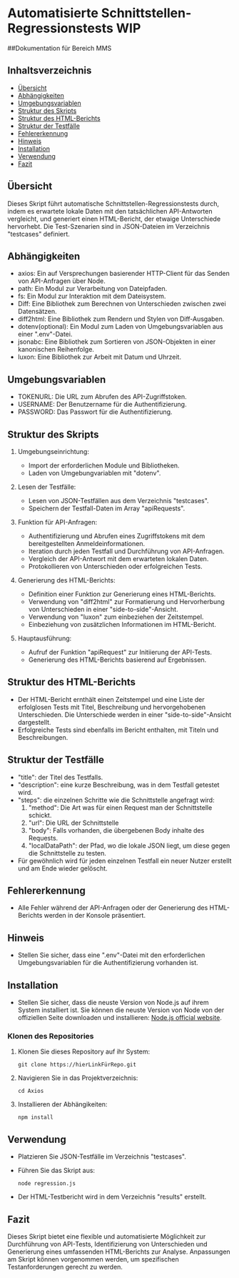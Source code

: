 # Automatisierte Schnittstellen-Regressionstests WIP

##Dokumentation für Bereich MMS

## Inhaltsverzeichnis
- [Übersicht](Übersicht)
- [Abhängigkeiten](Abghängigkeiten)
- [Umgebungsvariablen](Umgebungsvariablen)
- [Struktur des Skripts](StrukturSktript)
- [Struktur des HTML-Berichts](StrukturReport)
- [Struktur der Testfälle](StrukturTestcase)
- [Fehlererkennung](Fehlererkennung)
- [Hinweis](Hinweis)
- [Installation](Installation)
- [Verwendung](Verwendung)
- [Fazit](Fazit)

## Übersicht

Dieses Skript führt automatische Schnittstellen-Regressionstests durch, indem es erwartete lokale Daten mit den tatsächlichen API-Antworten vergleicht, und generiert einen HTML-Bericht, der etwaige Unterschiede hervorhebt. Die Test-Szenarien sind in JSON-Dateien im Verzeichnis "testcases" definiert.

## Abhängigkeiten

- axios: Ein auf Versprechungen basierender HTTP-Client für das Senden von API-Anfragen über Node.
- path: Ein Modul zur Verarbeitung von Dateipfaden.
- fs: Ein Modul zur Interaktion mit dem Dateisystem.
- Diff: Eine Bibliothek zum Berechnen von Unterschieden zwischen zwei Datensätzen.
- diff2html: Eine Bibliothek zum Rendern und Stylen von Diff-Ausgaben.
- dotenv(optional): Ein Modul zum Laden von Umgebungsvariablen aus einer ".env"-Datei.
- jsonabc: Eine Bibliothek zum Sortieren von JSON-Objekten in einer kanonischen Reihenfolge.
- luxon: Eine Bibliothek zur Arbeit mit Datum und Uhrzeit.

## Umgebungsvariablen

  - TOKENURL: Die URL zum Abrufen des API-Zugriffstoken.
  - USERNAME: Der Benutzername für die Authentifizierung.
  - PASSWORD: Das Passwort für die Authentifizierung.

## Struktur des Skripts

1. Umgebungseinrichtung:
   - Import der erforderlichen Module und Bibliotheken.
   - Laden von Umgebungvariablen mit "dotenv".
     
2. Lesen der Testfälle:
   - Lesen von JSON-Testfällen aus dem Verzeichnis "testcases".
   - Speichern der Testfall-Daten im Array "apiRequests".
     
3. Funktion für API-Anfragen:
   - Authentifizierung und Abrufen eines Zugriffstokens mit dem bereitgestellten Anmeldeinformationen.
   - Iteration durch jeden Testfall und Durchführung von API-Anfragen.
   - Vergleich der API-Antwort mit dem erwarteten lokalen Daten.
   - Protokollieren von Unterschieden oder erfolgreichen Tests.
     
4. Generierung des HTML-Berichts:
   - Definition einer Funktion zur Generierung eines HTML-Berichts.
   - Verwendung von "diff2html" zur Formatierung und Hervorherbung von Unterschieden in einer "side-to-side"-Ansicht.
   - Verwendung von "luxon" zum einbeziehen der Zeitstempel.
   - Einbeziehung von zusätzlichen Informationen im HTML-Bericht.
     
5. Hauptausführung:
   - Aufruf der Funktion "apiRequest" zur Initiierung der API-Tests.
   - Generierung des HTML-Berichts basierend auf Ergebnissen.

## Struktur des HTML-Berichts
  - Der HTML-Bericht ernthält einen Zeitstempel und eine Liste der erfolglosen Tests mit Titel, Beschreibung und hervorgehobenen Unterschieden. Die Unterschiede werden in einer "side-to-side"-Ansicht dargestellt.
  - Erfolgreiche Tests sind ebenfalls im Bericht enthalten, mit Titeln und Beschreibungen.

## Struktur der Testfälle
  - "title": der Titel des Testfalls.
  - "description": eine kurze Beschreibung, was in dem Testfall getestet wird.
  - "steps": die einzelnen Schritte wie die Schnittstelle angefragt wird:
     1. "method": Die Art was für einen Request man der Schnittstelle schickt.
     2. "url": Die URL der Schnittstelle
     3. "body": Falls vorhanden, die übergebenen Body inhalte des Requests.
     4. "localDataPath": der Pfad, wo die lokale JSON liegt, um diese gegen die Schnittstelle zu testen.
  - Für gewöhnlich wird für jeden einzelnen Testfall ein neuer Nutzer erstellt und am Ende wieder gelöscht.
    

## Fehlererkennung 
  - Alle Fehler während der API-Anfragen oder der Generierung des HTML-Berichts werden in der Konsole präsentiert.

## Hinweis
  - Stellen Sie sicher, dass eine ".env"-Datei mit den erforderlichen Umgebungsvariablen für die Authentifizierung vorhanden ist.

## Installation
  - Stellen Sie sicher, dass die neuste Version von Node.js auf ihrem System installiert ist.
    Sie können die neuste Version von Node von der offiziellen Seite downloaden und installieren: [Node.js official website](https://nodejs.org/).

### Klonen des Repositories

1. Klonen Sie dieses Repository auf ihr System:

   ```shell
   git clone https://hierLinkFürRepo.git

2. Navigieren Sie in das Projektverzeichnis:

   ```shell
   cd Axios

4. Installieren der Abhängikeiten:

   ```shell
   npm install

## Verwendung  
  - Platzieren Sie JSON-Testfälle im Verzeichnis "testcases".
  - Führen Sie das Skript aus:

    ```shell
    node regression.js

  - Der HTML-Testbericht wird in dem Verzeichnis "results" erstellt.

## Fazit
Dieses Skript bietet eine flexible und automatisierte Möglichkeit zur Durchführung von API-Tests, Identifizierung von Unterschieden und Generierung eines umfassenden HTML-Berichts zur Analyse. Anpassungen am Skript können vorgenommen werden, um spezifischen Testanforderungen gerecht zu werden.
